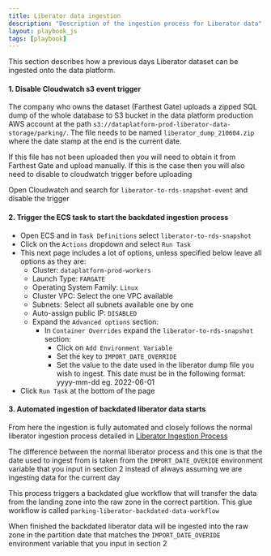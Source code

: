 ```yaml
---
title: Liberator data ingestion
description: "Description of the ingestion process for Liberator data"
layout: playbook_js
tags: [playbook]
---
```


This section describes how a previous days Liberator dataset can be ingested onto the data platform. 

#### 1. Disable Cloudwatch s3 event trigger

The company who owns the dataset (Farthest Gate) uploads a zipped SQL dump of the whole database to S3 bucket in the data platform production AWS account at the path `s3://dataplatform-prod-liberator-data-storage/parking/`.
The file needs to be named `liberator_dump_210604.zip` where the date stamp at the end is the current date.

If this file has not been uploaded then you will need to obtain it from Farthest Gate and upload manually. If this is the case then
you will also need to disable to cloudwatch trigger before uploading

Open Cloudwatch and search for `liberator-to-rds-snapshot-event` and disable the trigger

#### 2. Trigger the ECS task to start the backdated ingestion process

* Open ECS and in `Task Definitions` select `liberator-to-rds-snapshot`
* Click on the `Actions` dropdown and select `Run Task`
* This next page includes a lot of options, unless specified below leave all options as they are:
    * Cluster: `dataplatform-prod-workers`
    * Launch Type: `FARGATE`
    * Operating System Family: `Linux`
    * Cluster VPC: Select the one VPC available
    * Subnets: Select all subnets available one by one
    * Auto-assign public IP: `DISABLED`
    * Expand the `Advanced options` section:
        * In `Container Overrides` expand the `liberator-to-rds-snapshot` section:
            * Click on  `Add Environment Variable`
            * Set the key to `IMPORT_DATE_OVERRIDE`
            * Set the value to the date used in the liberator dump file you wish to ingest. This date must be in the following format: yyyy-mm-dd eg. 2022-06-01
* Click `Run Task` at the bottom of the page

#### 3. Automated ingestion of backdated liberator data starts

From here the ingestion is fully automated and closely follows the normal liberator 
ingestion process detailed in [Liberator Ingestion Process](./liberator-ingestion.md)

The difference between the normal liberator process and this one is that the date used to ingest from is taken from the `IMPORT_DATE_OVERIDE` environment
variable that you input in section 2 instead of always assuming we are ingesting data for the current day

This process triggers a backdated glue workflow that will transfer the data from the landing
zone into the raw zone in the correct partition. This glue workflow is called `parking-liberator-backdated-data-workflow`

When finished the backdated liberator data will be ingested into the raw zone 
in the partition date that matches the `IMPORT_DATE_OVERIDE` environment variable that you input in section 2

